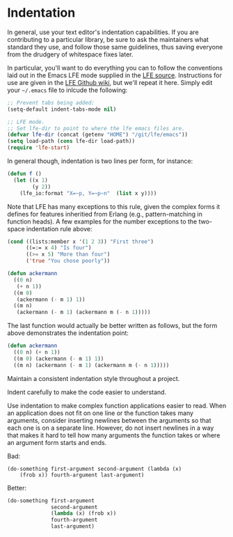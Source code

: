 # Indentation

In general, use your text editor's indentation capabilities. If you are contributing to a particular library, be sure to ask the maintainers what standard they use, and follow those same guidelines, thus saving everyone from the drudgery of whitespace fixes later.

In particular, you'll want to do everything you can to follow the conventions laid out in the Emacs LFE mode supplied in the [LFE source](https://github.com/rvirding/lfe/tree/develop/emacs). Instructions for use are given in the [LFE Github wiki](https://github.com/rvirding/lfe/wiki/Emacs-setup), but we'll repeat it here. Simply edit your `~/.emacs` file to inlcude the following:

```lisp
;; Prevent tabs being added:
(setq-default indent-tabs-mode nil)

;; LFE mode.
;; Set lfe-dir to point to where the lfe emacs files are.
(defvar lfe-dir (concat (getenv "HOME") "/git/lfe/emacs"))
(setq load-path (cons lfe-dir load-path))
(require 'lfe-start)
```

In general though, indentation is two lines per form, for instance:

```lisp
(defun f ()
  (let ((x 1)
        (y 2))
    (lfe_io:format "X=~p, Y=~p~n"  (list x y))))
```

Note that LFE has many exceptions to this rule, given the complex forms it defines for features inheritied from Erlang (e.g., pattern-matching in function heads). A few examples for the number exceptions to the two-space indentation rule above:

```lisp
(cond ((lists:member x '(1 2 3)) "First three")
      ((=:= x 4) "Is four")
      ((>= x 5) "More than four")
      ('true "You chose poorly"))
```

```lisp
(defun ackermann
  ((0 n)
   (+ n 1))
  ((m 0)
   (ackermann (- m 1) 1))
  ((m n)
   (ackermann (- m 1) (ackermann m (- n 1)))))
```

The last function would actually be better written as follows, but the form above demonstrates the indentation point:

```lisp
(defun ackermann
  ((0 n) (+ n 1))
  ((m 0) (ackermann (- m 1) 1))
  ((m n) (ackermann (- m 1) (ackermann m (- n 1)))))
```


Maintain a consistent indentation style throughout a project.

Indent carefully to make the code easier to understand.

 Use indentation to make complex function applications easier to read. When an application does not fit on one line or the function takes many arguments, consider inserting newlines between the arguments so that each one is on a separate line. However, do not insert newlines in a way that makes it hard to tell how many arguments the function takes or where an argument form starts and ends.

Bad:
```text
(do-something first-argument second-argument (lambda (x)
    (frob x)) fourth-argument last-argument)
```

Better:
```lisp
(do-something first-argument
              second-argument
              (lambda (x) (frob x))
              fourth-argument
              last-argument)
```
